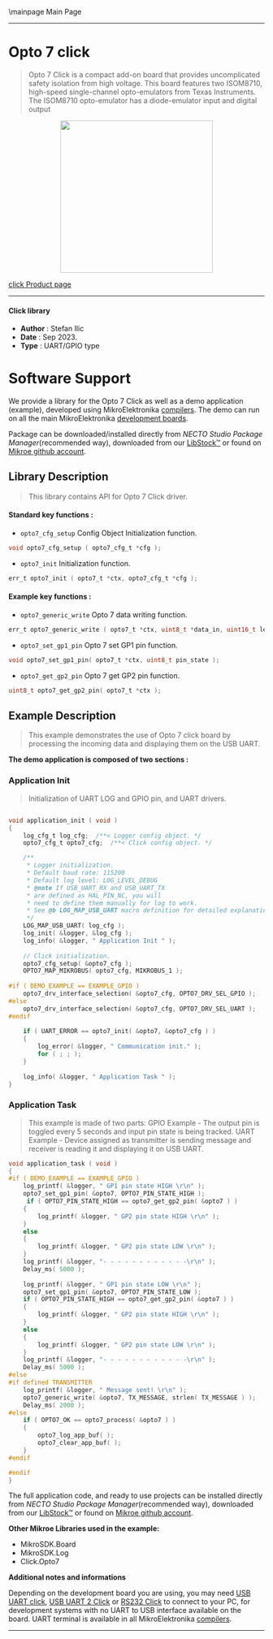 \mainpage Main Page

---
# Opto 7 click

> Opto 7 Click is a compact add-on board that provides uncomplicated safety isolation from high voltage. This board features two ISOM8710, high-speed single-channel opto-emulators from Texas Instruments. The ISOM8710 opto-emulator has a diode-emulator input and digital output

<p align="center">
  <img src="https://download.mikroe.com/images/click_for_ide/opto7_click.png" height=300px>
</p>

[click Product page](https://www.mikroe.com/opto-7-click)

---


#### Click library

- **Author**        : Stefan Ilic
- **Date**          : Sep 2023.
- **Type**          : UART/GPIO type


# Software Support

We provide a library for the Opto 7 Click
as well as a demo application (example), developed using MikroElektronika
[compilers](https://www.mikroe.com/necto-studio).
The demo can run on all the main MikroElektronika [development boards](https://www.mikroe.com/development-boards).

Package can be downloaded/installed directly from *NECTO Studio Package Manager*(recommended way), downloaded from our [LibStock&trade;](https://libstock.mikroe.com) or found on [Mikroe github account](https://github.com/MikroElektronika/mikrosdk_click_v2/tree/master/clicks).

## Library Description

> This library contains API for Opto 7 Click driver.

#### Standard key functions :

- `opto7_cfg_setup` Config Object Initialization function.
```c
void opto7_cfg_setup ( opto7_cfg_t *cfg );
```

- `opto7_init` Initialization function.
```c
err_t opto7_init ( opto7_t *ctx, opto7_cfg_t *cfg );
```

#### Example key functions :

- `opto7_generic_write` Opto 7 data writing function.
```c
err_t opto7_generic_write ( opto7_t *ctx, uint8_t *data_in, uint16_t len );
```

- `opto7_set_gp1_pin` Opto 7 set GP1 pin function.
```c
void opto7_set_gp1_pin( opto7_t *ctx, uint8_t pin_state );
```

- `opto7_get_gp2_pin` Opto 7 get GP2 pin function.
```c
uint8_t opto7_get_gp2_pin( opto7_t *ctx );
```

## Example Description

> This example demonstrates the use of Opto 7 click board by processing
  the incoming data and displaying them on the USB UART.

**The demo application is composed of two sections :**

### Application Init

> Initialization of UART LOG and GPIO pin, and UART drivers.

```c

void application_init ( void ) 
{
    log_cfg_t log_cfg;  /**< Logger config object. */
    opto7_cfg_t opto7_cfg;  /**< Click config object. */

    /** 
     * Logger initialization.
     * Default baud rate: 115200
     * Default log level: LOG_LEVEL_DEBUG
     * @note If USB_UART_RX and USB_UART_TX 
     * are defined as HAL_PIN_NC, you will 
     * need to define them manually for log to work. 
     * See @b LOG_MAP_USB_UART macro definition for detailed explanation.
     */
    LOG_MAP_USB_UART( log_cfg );
    log_init( &logger, &log_cfg );
    log_info( &logger, " Application Init " );
    
    // Click initialization.
    opto7_cfg_setup( &opto7_cfg );
    OPTO7_MAP_MIKROBUS( opto7_cfg, MIKROBUS_1 );
    
#if ( DEMO_EXAMPLE == EXAMPLE_GPIO )
    opto7_drv_interface_selection( &opto7_cfg, OPTO7_DRV_SEL_GPIO );
#else
    opto7_drv_interface_selection( &opto7_cfg, OPTO7_DRV_SEL_UART );
#endif
    
    if ( UART_ERROR == opto7_init( &opto7, &opto7_cfg ) ) 
    {
        log_error( &logger, " Communication init." );
        for ( ; ; );
    }
    
    log_info( &logger, " Application Task " );
}

```

### Application Task

> This example is made of two parts:
> GPIO Example - The output pin is toggled every 5 seconds and input pin state is being tracked.
> UART Example - Device assigned as transmitter is sending message and receiver is reading it and displaying it on USB UART.

```c
void application_task ( void ) 
{
#if ( DEMO_EXAMPLE == EXAMPLE_GPIO )
    log_printf( &logger, " GP1 pin state HIGH \r\n" );
    opto7_set_gp1_pin( &opto7, OPTO7_PIN_STATE_HIGH );
     if ( OPTO7_PIN_STATE_HIGH == opto7_get_gp2_pin( &opto7 ) )
    {
        log_printf( &logger, " GP2 pin state HIGH \r\n" );
    }
    else
    {
        log_printf( &logger, " GP2 pin state LOW \r\n" );
    }
    log_printf( &logger, "- - - - - - - - - - - -\r\n" );
    Delay_ms( 5000 );
    
    log_printf( &logger, " GP1 pin state LOW \r\n" );
    opto7_set_gp1_pin( &opto7, OPTO7_PIN_STATE_LOW );
    if ( OPTO7_PIN_STATE_HIGH == opto7_get_gp2_pin( &opto7 ) )
    {
        log_printf( &logger, " GP2 pin state HIGH \r\n" );
    }
    else
    {
        log_printf( &logger, " GP2 pin state LOW \r\n" );
    }
    log_printf( &logger, "- - - - - - - - - - - -\r\n" );
    Delay_ms( 5000 );
#else
#if defined TRANSMITTER
    log_printf( &logger, " Message sent! \r\n" );
    opto7_generic_write( &opto7, TX_MESSAGE, strlen( TX_MESSAGE ) );
    Delay_ms( 2000 );
#else
    if ( OPTO7_OK == opto7_process( &opto7 ) ) 
    {
        opto7_log_app_buf( );
        opto7_clear_app_buf( );
    }
#endif

#endif
}
```

The full application code, and ready to use projects can be installed directly from *NECTO Studio Package Manager*(recommended way), downloaded from our [LibStock&trade;](https://libstock.mikroe.com) or found on [Mikroe github account](https://github.com/MikroElektronika/mikrosdk_click_v2/tree/master/clicks).

**Other Mikroe Libraries used in the example:**

- MikroSDK.Board
- MikroSDK.Log
- Click.Opto7

**Additional notes and informations**

Depending on the development board you are using, you may need
[USB UART click](https://www.mikroe.com/usb-uart-click),
[USB UART 2 Click](https://www.mikroe.com/usb-uart-2-click) or
[RS232 Click](https://www.mikroe.com/rs232-click) to connect to your PC, for
development systems with no UART to USB interface available on the board. UART
terminal is available in all MikroElektronika
[compilers](https://shop.mikroe.com/compilers).

---

